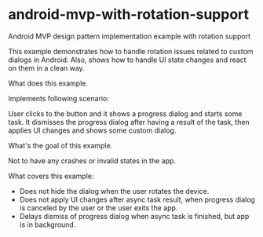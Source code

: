 # android-mvp-with-rotation-support
Android MVP design pattern implementation example with rotation support

This example demonstrates how to handle rotation issues related
to custom dialogs in Android.
Also, shows how to handle UI state changes and react on them in a clean way.

What does this example.

Implements following scenario:

User clicks to the button and it shows a progress dialog and starts some task.
It dismisses the progress dialog after having a result of the task, 
then applies UI changes and shows some custom dialog.

What's the goal of this example.

Not to have any crashes or invalid states in the app.

What covers this example:

- Does not hide the dialog when the user rotates the device.
- Does not apply UI changes after async task result, when progress 
  dialog is canceled by the user or the user exits the app.
- Delays dismiss of progress dialog when async task is finished, but app
  is in background.